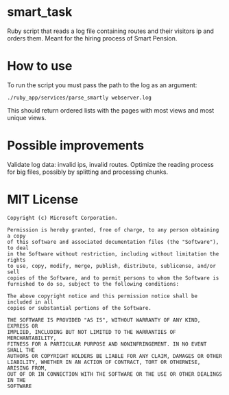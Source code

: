 # smart_task

Ruby script that reads a log file containing routes and their visitors ip and orders them.
Meant for the hiring process of Smart Pension.

# How to use

To run the script you must pass the path to the log as an argument:

~~~
./ruby_app/services/parse_smartly webserver.log
~~~

This should return ordered lists with the pages with most views and most unique views.

# Possible improvements

Validate log data: invalid ips, invalid routes.
Optimize the reading process for big files, possibly by splitting and processing chunks.

# MIT License

    Copyright (c) Microsoft Corporation.

    Permission is hereby granted, free of charge, to any person obtaining a copy
    of this software and associated documentation files (the "Software"), to deal
    in the Software without restriction, including without limitation the rights
    to use, copy, modify, merge, publish, distribute, sublicense, and/or sell
    copies of the Software, and to permit persons to whom the Software is
    furnished to do so, subject to the following conditions:

    The above copyright notice and this permission notice shall be included in all
    copies or substantial portions of the Software.

    THE SOFTWARE IS PROVIDED "AS IS", WITHOUT WARRANTY OF ANY KIND, EXPRESS OR
    IMPLIED, INCLUDING BUT NOT LIMITED TO THE WARRANTIES OF MERCHANTABILITY,
    FITNESS FOR A PARTICULAR PURPOSE AND NONINFRINGEMENT. IN NO EVENT SHALL THE
    AUTHORS OR COPYRIGHT HOLDERS BE LIABLE FOR ANY CLAIM, DAMAGES OR OTHER
    LIABILITY, WHETHER IN AN ACTION OF CONTRACT, TORT OR OTHERWISE, ARISING FROM,
    OUT OF OR IN CONNECTION WITH THE SOFTWARE OR THE USE OR OTHER DEALINGS IN THE
    SOFTWARE
